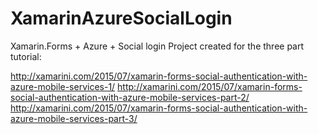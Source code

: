 # XamarinAzureSocialLogin
Xamarin.Forms + Azure + Social login
Project created for the three part tutorial:

http://xamarini.com/2015/07/xamarin-forms-social-authentication-with-azure-mobile-services-1/
http://xamarini.com/2015/07/xamarin-forms-social-authentication-with-azure-mobile-services-part-2/
http://xamarini.com/2015/07/xamarin-forms-social-authentication-with-azure-mobile-services-part-3/
